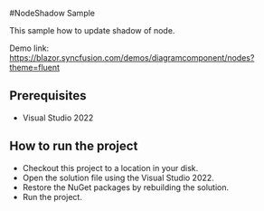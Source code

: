 #NodeShadow Sample

This sample how to update shadow of node.

Demo link:
https://blazor.syncfusion.com/demos/diagramcomponent/nodes?theme=fluent


## Prerequisites

* Visual Studio 2022

## How to run the project

* Checkout this project to a location in your disk.
* Open the solution file using the Visual Studio 2022.
* Restore the NuGet packages by rebuilding the solution.
* Run the project.

